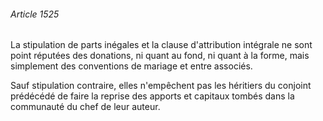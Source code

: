 ###### Article 1525

La stipulation de parts inégales et la clause d'attribution intégrale ne sont point réputées des donations, ni quant au fond, ni quant à la forme, mais simplement des conventions de mariage et entre associés.

Sauf stipulation contraire, elles n'empêchent pas les héritiers du conjoint prédécédé de faire la reprise des apports et capitaux tombés dans la communauté du chef de leur auteur.

